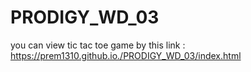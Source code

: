 # PRODIGY_WD_03
you can view tic tac toe game by this link : https://prem1310.github.io./PRODIGY_WD_03/index.html
